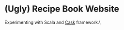 # (Ugly) Recipe Book Website
Experimenting with Scala and [Cask](https://github.com/com-lihaoyi/cask) framework.\

